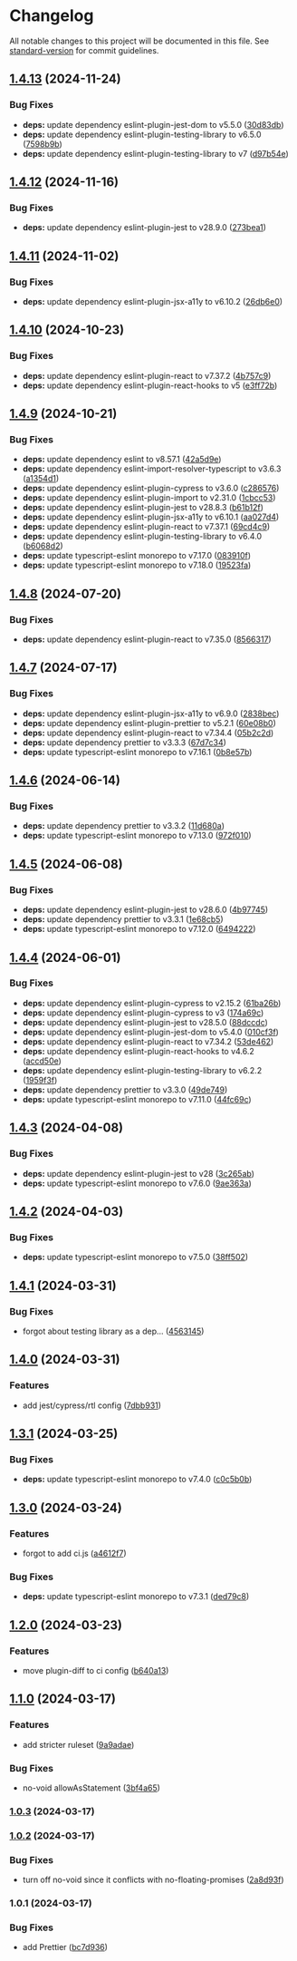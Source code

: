 # Changelog

All notable changes to this project will be documented in this file. See [standard-version](https://github.com/conventional-changelog/standard-version) for commit guidelines.

## [1.4.13](https://github.com/mrijke/eslint-config/compare/v1.4.12...v1.4.13) (2024-11-24)


### Bug Fixes

* **deps:** update dependency eslint-plugin-jest-dom to v5.5.0 ([30d83db](https://github.com/mrijke/eslint-config/commit/30d83db4fc579f6f219bbea6825885080dc00e95))
* **deps:** update dependency eslint-plugin-testing-library to v6.5.0 ([7598b9b](https://github.com/mrijke/eslint-config/commit/7598b9bad2c4c479c635f5f5b5d01c6ed260ffdd))
* **deps:** update dependency eslint-plugin-testing-library to v7 ([d97b54e](https://github.com/mrijke/eslint-config/commit/d97b54e3a6b334ef5fd86afd809674a064cb3389))

## [1.4.12](https://github.com/mrijke/eslint-config/compare/v1.4.11...v1.4.12) (2024-11-16)


### Bug Fixes

* **deps:** update dependency eslint-plugin-jest to v28.9.0 ([273bea1](https://github.com/mrijke/eslint-config/commit/273bea17b9cf12555d6a1c15032f4b747158678a))

## [1.4.11](https://github.com/mrijke/eslint-config/compare/v1.4.10...v1.4.11) (2024-11-02)


### Bug Fixes

* **deps:** update dependency eslint-plugin-jsx-a11y to v6.10.2 ([26db6e0](https://github.com/mrijke/eslint-config/commit/26db6e0b694f7397e793c446a63bbae25fd72420))

## [1.4.10](https://github.com/mrijke/eslint-config/compare/v1.4.9...v1.4.10) (2024-10-23)


### Bug Fixes

* **deps:** update dependency eslint-plugin-react to v7.37.2 ([4b757c9](https://github.com/mrijke/eslint-config/commit/4b757c9579e84a40ba1b9ba0605709d1668140e0))
* **deps:** update dependency eslint-plugin-react-hooks to v5 ([e3ff72b](https://github.com/mrijke/eslint-config/commit/e3ff72becbc8a87fe770e043354381b1a7337e4a))

## [1.4.9](https://github.com/mrijke/eslint-config/compare/v1.4.8...v1.4.9) (2024-10-21)


### Bug Fixes

* **deps:** update dependency eslint to v8.57.1 ([42a5d9e](https://github.com/mrijke/eslint-config/commit/42a5d9e8a2d8d097c326004797ebc9130b7f9f19))
* **deps:** update dependency eslint-import-resolver-typescript to v3.6.3 ([a1354d1](https://github.com/mrijke/eslint-config/commit/a1354d1304e4776e9af3523290742256ce3de731))
* **deps:** update dependency eslint-plugin-cypress to v3.6.0 ([c286576](https://github.com/mrijke/eslint-config/commit/c28657687b11eb06fb9a932ab8f53ab10e920492))
* **deps:** update dependency eslint-plugin-import to v2.31.0 ([1cbcc53](https://github.com/mrijke/eslint-config/commit/1cbcc539e8946bde8db7cb46c063c052efd1768e))
* **deps:** update dependency eslint-plugin-jest to v28.8.3 ([b61b12f](https://github.com/mrijke/eslint-config/commit/b61b12f2207a3ced01d9265cdfc480ab9a4e470d))
* **deps:** update dependency eslint-plugin-jsx-a11y to v6.10.1 ([aa027d4](https://github.com/mrijke/eslint-config/commit/aa027d409301c1411d961ef799904a8bb1b28d85))
* **deps:** update dependency eslint-plugin-react to v7.37.1 ([69cd4c9](https://github.com/mrijke/eslint-config/commit/69cd4c93e5cf2dc2b3ae2b4facbe74708ea1db4c))
* **deps:** update dependency eslint-plugin-testing-library to v6.4.0 ([b6068d2](https://github.com/mrijke/eslint-config/commit/b6068d2133478afca5e6d3ce11fb796b94e389af))
* **deps:** update typescript-eslint monorepo to v7.17.0 ([083910f](https://github.com/mrijke/eslint-config/commit/083910f9efbbe6761e049ccab45dc15df4c7eb9c))
* **deps:** update typescript-eslint monorepo to v7.18.0 ([19523fa](https://github.com/mrijke/eslint-config/commit/19523fac0e40ed2383d1724f6992e515a6827ea6))

## [1.4.8](https://github.com/mrijke/eslint-config/compare/v1.4.7...v1.4.8) (2024-07-20)


### Bug Fixes

* **deps:** update dependency eslint-plugin-react to v7.35.0 ([8566317](https://github.com/mrijke/eslint-config/commit/8566317b06232088badb1cea5e99f47d3fb6117b))

## [1.4.7](https://github.com/mrijke/eslint-config/compare/v1.4.6...v1.4.7) (2024-07-17)


### Bug Fixes

* **deps:** update dependency eslint-plugin-jsx-a11y to v6.9.0 ([2838bec](https://github.com/mrijke/eslint-config/commit/2838becb76703461ce2b53bd86c3aa725f38a79c))
* **deps:** update dependency eslint-plugin-prettier to v5.2.1 ([60e08b0](https://github.com/mrijke/eslint-config/commit/60e08b0c5b53b2955bc09aed64c4a07e9ad63e97))
* **deps:** update dependency eslint-plugin-react to v7.34.4 ([05b2c2d](https://github.com/mrijke/eslint-config/commit/05b2c2d3c9a39033d6e67336ddc5a2eb24f7b989))
* **deps:** update dependency prettier to v3.3.3 ([67d7c34](https://github.com/mrijke/eslint-config/commit/67d7c346bfa0c9767276f59c118ae902b1bef346))
* **deps:** update typescript-eslint monorepo to v7.16.1 ([0b8e57b](https://github.com/mrijke/eslint-config/commit/0b8e57b3b1007df9564cad281c1353b684e25e8b))

## [1.4.6](https://github.com/mrijke/eslint-config/compare/v1.4.5...v1.4.6) (2024-06-14)


### Bug Fixes

* **deps:** update dependency prettier to v3.3.2 ([11d680a](https://github.com/mrijke/eslint-config/commit/11d680aaffa26c92c14fe7d03bd2cd32ce3d3f67))
* **deps:** update typescript-eslint monorepo to v7.13.0 ([972f010](https://github.com/mrijke/eslint-config/commit/972f010903156973530ef3dd862fa4aeb6d16f4e))

## [1.4.5](https://github.com/mrijke/eslint-config/compare/v1.4.4...v1.4.5) (2024-06-08)


### Bug Fixes

* **deps:** update dependency eslint-plugin-jest to v28.6.0 ([4b97745](https://github.com/mrijke/eslint-config/commit/4b977459402d0e3aa96370b41442e79b907f9d19))
* **deps:** update dependency prettier to v3.3.1 ([1e68cb5](https://github.com/mrijke/eslint-config/commit/1e68cb5e5fe80921b8ae3acd57b7f9563b4bb231))
* **deps:** update typescript-eslint monorepo to v7.12.0 ([6494222](https://github.com/mrijke/eslint-config/commit/649422211abca1eba872fef9dcb563dc440ea261))

## [1.4.4](https://github.com/mrijke/eslint-config/compare/v1.4.3...v1.4.4) (2024-06-01)


### Bug Fixes

* **deps:** update dependency eslint-plugin-cypress to v2.15.2 ([61ba26b](https://github.com/mrijke/eslint-config/commit/61ba26b1be8e8f27c83d422287d9c4ce8d11bef7))
* **deps:** update dependency eslint-plugin-cypress to v3 ([174a69c](https://github.com/mrijke/eslint-config/commit/174a69c0451cc0afbc40d6fec8285309f853676d))
* **deps:** update dependency eslint-plugin-jest to v28.5.0 ([88dccdc](https://github.com/mrijke/eslint-config/commit/88dccdc147d58dc5dfabca365dadfac55af5aeca))
* **deps:** update dependency eslint-plugin-jest-dom to v5.4.0 ([010cf3f](https://github.com/mrijke/eslint-config/commit/010cf3fdf89ed25c8aa545b53f7546ca80ba18d6))
* **deps:** update dependency eslint-plugin-react to v7.34.2 ([53de462](https://github.com/mrijke/eslint-config/commit/53de462ae26c1a62ba018af21efe183927b052eb))
* **deps:** update dependency eslint-plugin-react-hooks to v4.6.2 ([accd50e](https://github.com/mrijke/eslint-config/commit/accd50e6c92001c8e552ba2e3ef06d4f938c598c))
* **deps:** update dependency eslint-plugin-testing-library to v6.2.2 ([1959f3f](https://github.com/mrijke/eslint-config/commit/1959f3f33d38fa714a5dea8c5096778b63141994))
* **deps:** update dependency prettier to v3.3.0 ([49de749](https://github.com/mrijke/eslint-config/commit/49de749acf50b53c98289e31206c53ad85d0d32b))
* **deps:** update typescript-eslint monorepo to v7.11.0 ([44fc69c](https://github.com/mrijke/eslint-config/commit/44fc69cbdef300f9be8ae9d48af0922b18df59f7))

## [1.4.3](https://github.com/mrijke/eslint-config/compare/v1.4.2...v1.4.3) (2024-04-08)


### Bug Fixes

* **deps:** update dependency eslint-plugin-jest to v28 ([3c265ab](https://github.com/mrijke/eslint-config/commit/3c265ab32da170005f24e646a19e53d70ea8e903))
* **deps:** update typescript-eslint monorepo to v7.6.0 ([9ae363a](https://github.com/mrijke/eslint-config/commit/9ae363aacb9560243222814c16f2cdc7688842c9))

## [1.4.2](https://github.com/mrijke/eslint-config/compare/v1.4.1...v1.4.2) (2024-04-03)


### Bug Fixes

* **deps:** update typescript-eslint monorepo to v7.5.0 ([38ff502](https://github.com/mrijke/eslint-config/commit/38ff50298f6062de2e8e4d97a36420055d7f59d5))

## [1.4.1](https://github.com/mrijke/eslint-config/compare/v1.4.0...v1.4.1) (2024-03-31)


### Bug Fixes

* forgot about testing library as a dep... ([4563145](https://github.com/mrijke/eslint-config/commit/4563145b1bd3e1261cd64d749f004e911e138c66))

## [1.4.0](https://github.com/mrijke/eslint-config/compare/v1.3.1...v1.4.0) (2024-03-31)


### Features

* add jest/cypress/rtl config ([7dbb931](https://github.com/mrijke/eslint-config/commit/7dbb9317a2b06a63b33d4cba0fb34905529a622f))

## [1.3.1](https://github.com/mrijke/eslint-config/compare/v1.3.0...v1.3.1) (2024-03-25)


### Bug Fixes

* **deps:** update typescript-eslint monorepo to v7.4.0 ([c0c5b0b](https://github.com/mrijke/eslint-config/commit/c0c5b0b87d1118258fe7cd28e7468e6d09907064))

## [1.3.0](https://github.com/mrijke/eslint-config/compare/v1.2.0...v1.3.0) (2024-03-24)


### Features

* forgot to add ci.js ([a4612f7](https://github.com/mrijke/eslint-config/commit/a4612f73d585dfa7f09d4f7020224cf9b6f54840))


### Bug Fixes

* **deps:** update typescript-eslint monorepo to v7.3.1 ([ded79c8](https://github.com/mrijke/eslint-config/commit/ded79c8c4b2e30188eaf5d38ebdebc9c7a74f713))

## [1.2.0](https://github.com/mrijke/eslint-config/compare/v1.1.0...v1.2.0) (2024-03-23)


### Features

* move plugin-diff to ci config ([b640a13](https://github.com/mrijke/eslint-config/commit/b640a131260dcf8e1e21ac78dd8ca8fcc8af3ee9))

## [1.1.0](https://github.com/mrijke/eslint-config/compare/v1.0.3...v1.1.0) (2024-03-17)


### Features

* add stricter ruleset ([9a9adae](https://github.com/mrijke/eslint-config/commit/9a9adae46fcdec1c47637f952ee7fcf29b27ad57))


### Bug Fixes

* no-void allowAsStatement ([3bf4a65](https://github.com/mrijke/eslint-config/commit/3bf4a6553c54d987ade0db25051d2052630565b2))

### [1.0.3](https://github.com/mrijke/eslint-config/compare/v1.0.2...v1.0.3) (2024-03-17)

### [1.0.2](https://github.com/mrijke/eslint-config/compare/v1.0.1...v1.0.2) (2024-03-17)


### Bug Fixes

* turn off no-void since it conflicts with no-floating-promises ([2a8d93f](https://github.com/mrijke/eslint-config/commit/2a8d93f02a30de6330d9c691f476c499b896e00f))

### 1.0.1 (2024-03-17)


### Bug Fixes

* add Prettier ([bc7d936](https://github.com/mrijke/eslint-config/commit/bc7d9369f52446534f7dd1176fc5edfa60f48585))
